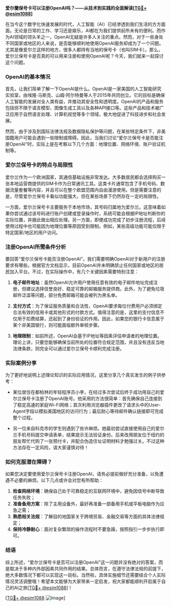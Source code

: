 **爱尔蘭保号卡可以注册OpenAI吗？——从技术到实践的全面解读[[TG💪+ @esim1088](https://t.me/s/esim1088)]**

在当今这个数字化快速发展的时代，人工智能（AI）已经渗透到我们生活的方方面面。无论是日常的工作、学习还是娱乐，AI都在为我们提供前所未有的便利。而作为AI领域的领头羊之一，OpenAI无疑是许多人关注的重点。然而，对于一些身处不同国家或地区的人来说，是否能够顺利地使用OpenAI服务却成为了一个问题。尤其是像爱尔兰这样的地方，很多人都持有当地的保号卡（也叫SIM卡）。那么，爱尔兰保号卡是否真的可以用来注册和使用OpenAI呢？今天，我们就来一起探讨这个问题。

### OpenAI的基本情况

首先，让我们简单了解一下OpenAI是什么。OpenAI是一家美国的人工智能研究实验室，由埃隆·马斯克、山姆·阿尔特曼等人于2015年共同创立。它的目标是确保人工智能的发展对全人类有益，并推动其安全性和透明度。OpenAI的产品和服务包括但不限于语言模型、图像生成工具以及各种API接口等。这些产品和技术被广泛应用于自然语言处理、计算机视觉等多个领域，极大地促进了科技进步和社会发展。

然而，由于涉及到国际法律法规及数据隐私保护等问题，在某些特定条件下，非美国籍用户可能会遇到一些限制或障碍。因此，当我们讨论“爱尔兰保号卡是否能注册OpenAI”时，实际上是在考察以下几个方面：地理位置、网络环境、账户验证机制等。

### 爱尔兰保号卡的特点与局限性

爱尔兰作为一个欧洲国家，其通信基础设施非常发达。大多数居民都会选择购买一张本地运营商提供的SIM卡作为日常通讯工具。这类卡片通常包含了手机号码、数据流量套餐等内容，并且可以在整个欧盟范围内自由漫游使用。但是需要注意的是，尽管爱尔兰保号卡看似功能强大，但在某些场景下仍然存在一定的局限性。

一方面，爱尔兰保号卡主要服务于本地市场，其号码归属地为爱尔兰。这意味着如果你尝试通过该号码进行账户创建或登录操作时，系统可能会根据IP地址判断你的实际位置，并据此做出相应处理。另一方面，即便成功完成了初步注册流程，后续使用过程中也可能因为地理位置等原因受到限制。例如，某些高级功能可能仅限于特定国家/地区的用户访问。

### 注册OpenAI所需条件分析

要回答“爱尔兰保号卡能否注册OpenAI”，我们需要明确OpenAI对于新用户的注册要求有哪些。根据官方文档显示，目前OpenAI并未明确禁止任何国家或地区的居民加入平台。不过，在实际操作中，有几个关键因素需要特别注意：

1. **电子邮件地址**：虽然OpenAI允许用户使用任意有效的电子邮件地址完成注册，但建议选择信誉良好、稳定可靠的邮箱服务提供商。此外，为了避免垃圾邮件泛滥等问题，部分免费邮箱可能会被列为黑名单。
   
2. **支付方式**：为了保证服务质量和合法性，OpenAI要求每位付费用户必须绑定合法有效的信用卡或其他形式的付款方式。值得注意的是，这里的支付信息不仅用于扣费结算，还起到了身份验证的作用。因此，如果您的银行卡信息属于某个非美国银行，则可能面临额外审核步骤。
   
3. **地理限制**：如前所述，OpenAI会基于IP地址等因素评估申请者的地理位置。理论上讲，只要您能够确保当前所处的位置符合规定范围，并且没有违反当地法律条款，则完全可以通过爱尔兰保号卡顺利完成注册。

### 实际案例分享

为了更好地说明上述理论知识的实际应用情况，这里分享几个真实发生的例子供参考：

- 某位居住在都柏林的年轻程序员小李，在经过多次尝试后终于成功用自己的爱尔兰保号卡注册了OpenAI账号。他采用的方法很简单：首先确保自己连接到了稳定高速的家庭Wi-Fi网络；其次利用浏览器插件更改了请求头中的User-Agent字段以模拟美国地区的访问行为；最后耐心等待邮件确认链接即可完成整个过程。
  
- 另一位来自科克市的学生则遇到了些许麻烦。她最初尝试直接使用自己的爱尔兰手机号码提交申请表单，结果提示无法验证身份。后来改用朋友位于纽约的朋友帮忙代购了一张预付卡，并配合伪造住址证明材料才勉强过关。不过这种方法存在一定风险，请大家谨慎对待！

### 如何克服潜在障碍？

如果您决定要使用爱尔兰保号卡注册OpenAI，请务必提前做好充分准备，以免遭遇不必要的麻烦。以下几点或许会对您有所帮助：

1. **检查网络环境**：确保自己处于可靠稳定的互联网环境中，避免因信号中断导致任务失败；
2. **准备备用方案**：除了主用设备外，最好再准备一部备用手机或平板电脑作为应急之需；
3. **熟悉相关法规**：了解目的地国家关于跨境贸易、金融交易等方面的具体法律规定；
4. **保持冷静耐心**：面对复杂繁琐的操作流程时不要急躁，按照指引一步步执行即可。

### 结语

综上所述，“爱尔兰保号卡是否可以注册OpenAI”这一问题并没有绝对的答案，而是取决于多种内外部因素共同作用的结果。总体而言，在遵守法律法规的前提下，绝大多数情况下都可以实现这一目标。当然啦，具体实施细节还需要结合个人实际情况灵活调整哦！希望本文能够为大家带来一定启发，祝大家都能顺利开启属于自己的AI之旅[[TG💪+ @esim1088](https://t.me/s/esim1088)]！

[[TG💪+ @esim1088](https://t.me/s/esim1088) ![Image](https://i.postimg.cc/4NQfJmqS/Snipaste-2025-05-13-00-14-12.png)]